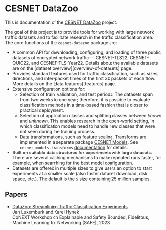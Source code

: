# CESNET DataZoo

This is documentation of the [CESNET DataZoo](https://github.com/CESNET/cesnet-datazoo) project. 

The goal of this project is to provide tools for working with large network traffic datasets and to facilitate research in the traffic classification area. The core functions of the `cesnet-datazoo` package are:

- A common API for downloading, configuring, and loading of three public datasets of encrypted network traffic — CESNET-TLS22, CESNET-QUIC22, and CESNET-TLS-Year22. Details about the available datasets are on the [dataset overview][overview-of-datasets] page.
- Provides standard features used for traffic classification, such as sizes, directions, and inter-packet times of the first 30 packets of each flow. More details on the [data features][features] page.
- Extensive configuration options for:
    - Selection of train, validation, and test periods. The datasets span from two weeks to one year; therefore, it is possible to evaluate classification methods in a time-based fashion that is closer to practical deployment.
    - Selection of application classes and splitting classes between *known* and *unknown*. This enables research in the open-world setting, in which classification models need to handle new classes that were not seen during the training process.
    - Data transformations, such as feature scaling. Transforms are implemented in a separate package [CESNET Models](https://github.com/CESNET/cesnet-models). See `cesnet_models.transforms` [documentation](https://cesnet.github.io/cesnet-models/reference_transforms/) for details.
- Built on suitable data structures for experiments with large datasets. There are several caching mechanisms to make repeated runs faster, for example, when searching for the best model configuration.
- Datasets are offered in multiple sizes to give users an option to start experiments at a smaller scale (also faster dataset download, disk space, etc.). The default is the `S` size containing 25 million samples. 

## Papers

* [DataZoo: Streamlining Traffic Classification Experiments](https://doi.org/10.1145/3630050.3630176) <br>
Jan Luxemburk and Karel Hynek <br>
CoNEXT Workshop on Explainable and Safety Bounded, Fidelitous, Machine Learning for Networking (SAFE), 2023